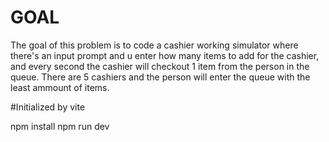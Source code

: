 # GOAL

The goal of this problem is to code a cashier working simulator where there's an input prompt and u enter how many items to add for the cashier, and every second
the cashier will checkout 1 item from the person in the queue. There are 5 cashiers and the person will enter the queue with the least ammount of items.

#Initialized by vite

npm install
npm run dev
